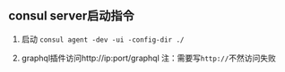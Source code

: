 consul server启动指令
---
1. 启动
```consul agent -dev -ui -config-dir ./```

2. graphql插件访问http://ip:port/graphql
注：需要写```http://```不然访问失败